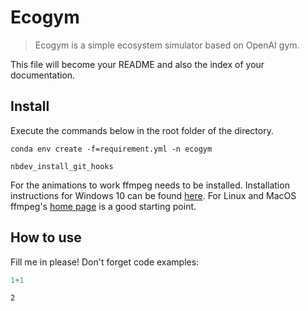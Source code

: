 
# Ecogym
> Ecogym is a simple ecosystem simulator based on OpenAI gym. 


This file will become your README and also the index of your documentation.

## Install
Execute the commands below in the root folder of the directory.

`conda env create -f=requirement.yml -n ecogym`

`nbdev_install_git_hooks`

For the animations to work ffmpeg needs to be installed. Installation instructions for Windows 10 can be found [here](https://www.wikihow.com/Install-FFmpeg-on-Windows). For Linux and MacOS ffmpeg's [home page](https://www.ffmpeg.org/download.html) is a good starting point.

## How to use

Fill me in please! Don't forget code examples:

```python
1+1
```




    2


